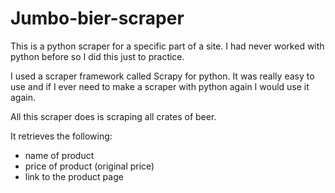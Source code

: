 # Jumbo-bier-scraper
This is a python scraper for a specific part of a site. I had never worked with python before so I did this just to practice. 

I used a scraper framework called Scrapy for python. It was really easy to use and if I ever need to make a scraper with python again I would use it again. 

All this scraper does is scraping all crates of beer. 

It retrieves the following: 
- name of product
- price of product (original price)
- link to the product page


